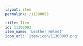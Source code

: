 ```yaml
---
layout: item
permalink: /11300003

title: Item
id: 11300003
item_name: 'Leather Helmet'
icon_url: 'item/icon/11300003.png'
---
```

